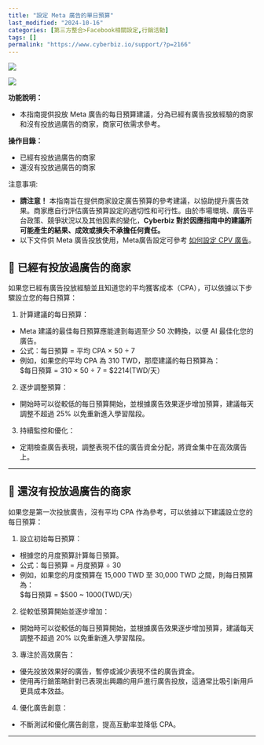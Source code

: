 ```yaml
---
title: "設定 Meta 廣告的單日預算"
last_modified: "2024-10-16"
categories: [第三方整合>Facebook相關設定,行銷活動]
tags: []
permalink: "https://www.cyberbiz.io/support/?p=2166"
---
```


![](https://www.cyberbiz.io/support/wp-content/uploads/適用站別.png)

[![](https://www.cyberbiz.io/support/wp-content/uploads/台灣站.png)](https://www.cyberbiz.io/support/?page_id=2490)

**功能說明：**  

* 本指南提供投放 Meta 廣告的每日預算建議，分為已經有廣告投放經驗的商家和沒有投放過廣告的商家，商家可依需求參考。

**操作目錄：**

* 已經有投放過廣告的商家
* 還沒有投放過廣告的商家

注意事項:  

* **請注意！** 本指南旨在提供商家設定廣告預算的參考建議，以協助提升廣告效果。商家應自行評估廣告預算設定的適切性和可行性。由於市場環境、廣告平台政策、競爭狀況以及其他因素的變化，**Cyberbiz 對於因應指南中的建議所可能產生的結果、成效或損失不承擔任何責任。**
* 以下文件供 Meta 廣告投放使用，Meta廣告設定可參考 [如何設定 CPV 廣告](https://www.cyberbiz.io/support/?p=6843)。

## 📌 已經有投放過廣告的商家  


如果您已經有廣告投放經驗並且知道您的平均獲客成本（CPA），可以依據以下步驟設立您的每日預算：  


1. 計算建議的每日預算： 
* Meta 建議的最佳每日預算應能達到每週至少 50 次轉換，以便 AI 最佳化您的廣告。
* 公式：每日預算 = 平均 CPA × 50 ÷ 7
* 例如，如果您的平均 CPA 為 310 TWD，那麼建議的每日預算為：  
$每日預算 = 310 × 50 ÷ 7 = $2214(TWD/天）



2. 逐步調整預算： 
* 開始時可以從較低的每日預算開始，並根據廣告效果逐步增加預算，建議每天調整不超過 25% 以免重新進入學習階段。


3. 持續監控和優化： 
* 定期檢查廣告表現，調整表現不佳的廣告資金分配，將資金集中在高效廣告上。


* * *

## 📌 還沒有投放過廣告的商家  


如果您是第一次投放廣告，沒有平均 CPA 作為參考，可以依據以下建議設立您的每日預算：  


1. 設立初始每日預算： 
* 根據您的月度預算計算每日預算。
* 公式：每日預算 = 月度預算 ÷ 30
* 例如，如果您的月度預算在 15,000 TWD 至 30,000 TWD 之間，則每日預算為：  
$每日預算 = $500 ~ 1000(TWD/天）



2. 從較低預算開始並逐步增加： 
* 開始時可以從較低的每日預算開始，並根據廣告效果逐步增加預算，建議每天調整不超過 20% 以免重新進入學習階段。


3. 專注於高效廣告： 
* 優先投放效果好的廣告，暫停或減少表現不佳的廣告資金。
* 使用再行銷策略針對已表現出興趣的用戶進行廣告投放，這通常比吸引新用戶更具成本效益。


4. 優化廣告創意： 
* 不斷測試和優化廣告創意，提高互動率並降低 CPA。

* * *

